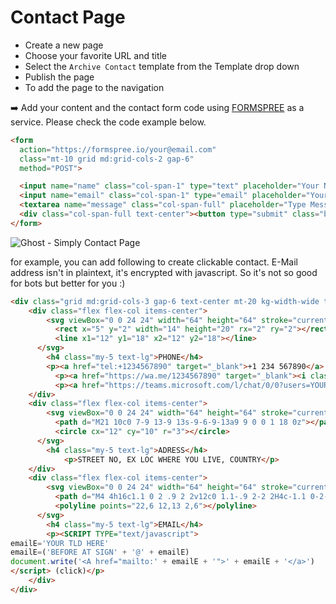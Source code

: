 # Contact Page

- Create a new page
- Choose your favorite URL and title
- Select the `Archive Contact` template from the Template drop down
- Publish the page
- To add the page to the navigation

➡️ Add your content and the contact form code using [FORMSPREE](https://formspree.io/) as a service. Please check the code example below.

```html
<form
  action="https://formspree.io/your@email.com"
  class="mt-10 grid md:grid-cols-2 gap-6"
  method="POST">

  <input name="name" class="col-span-1" type="text" placeholder="Your Name" required>
  <input name="email" class="col-span-1" type="email" placeholder="Your Email" required>
  <textarea name="message" class="col-span-full" placeholder="Type Message" required></textarea>
  <div class="col-span-full text-center"><button type="submit" class="button is-primary">Send Message</button></div>
</form>
```

![Ghost - Simply Contact Page](https://user-images.githubusercontent.com/10253167/162016633-7d328cc5-d5de-407a-bf03-57439985c024.jpg)


for example, you can add following to create clickable contact. E-Mail address isn't in plaintext, it's encrypted with javascript. So it's not so good for bots but better for you :)

```html
<div class="grid md:grid-cols-3 gap-6 text-center mt-20 kg-width-wide text-base">
    <div class="flex flex-col items-center">
        <svg viewBox="0 0 24 24" width="64" height="64" stroke="currentColor" stroke-width="1" fill="none" stroke-linecap="round" stroke-linejoin="round">
          <rect x="5" y="2" width="14" height="20" rx="2" ry="2"></rect>
          <line x1="12" y1="18" x2="12" y2="18"></line>
      </svg>
        <h4 class="my-5 text-lg">PHONE</h4>
        <p><a href="tel:+1234567890" target="_blank">+1 234 567890</a> (click)</p>
          <p><a href="https://wa.me/1234567890" target="_blank"><i class="fa fa-whatsapp fa_custom"></i><font color="#00BB00"> WhatsApp</font></a> (click)</p>
          <p><a href="https://teams.microsoft.com/l/chat/0/0?users=YOUREMAILADRESS&topicname=Chat" target="_blank">Chat with Microsoft Teams</a> (click)</p>
    </div>
    <div class="flex flex-col items-center">
        <svg viewBox="0 0 24 24" width="64" height="64" stroke="currentColor" stroke-width="1" fill="none" stroke-linecap="round" stroke-linejoin="round">
          <path d="M21 10c0 7-9 13-9 13s-9-6-9-13a9 9 0 0 1 18 0z"></path>
          <circle cx="12" cy="10" r="3"></circle>
      </svg>
        <h4 class="my-5 text-lg">ADRESS</h4>
            <p>STREET NO, EX LOC WHERE YOU LIVE, COUNTRY</p>
    </div>
    <div class="flex flex-col items-center">
        <svg viewBox="0 0 24 24" width="64" height="64" stroke="currentColor" stroke-width="1" fill="none" stroke-linecap="round" stroke-linejoin="round">
          <path d="M4 4h16c1.1 0 2 .9 2 2v12c0 1.1-.9 2-2 2H4c-1.1 0-2-.9-2-2V6c0-1.1.9-2 2-2z"></path>
          <polyline points="22,6 12,13 2,6"></polyline>
      </svg>
        <h4 class="my-5 text-lg">EMAIL</h4>
        <p><SCRIPT TYPE="text/javascript">
emailE='YOUR TLD HERE'
emailE=('BEFORE AT SIGN' + '@' + emailE)
document.write('<A href="mailto:' + emailE + '">' + emailE + '</a>')
</script> (click)</p>
    </div>
</div>
```
